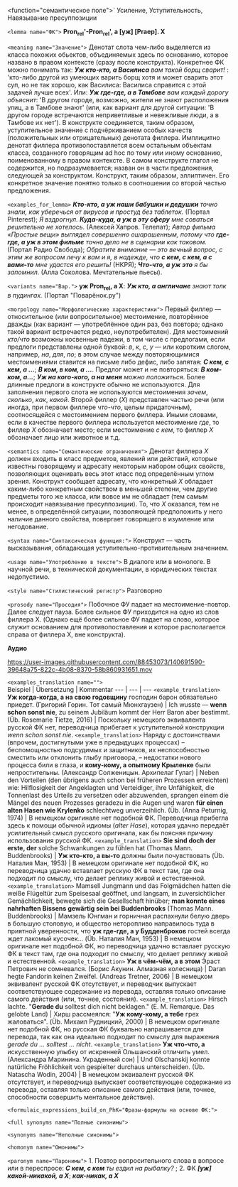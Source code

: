 <function="семантическое поле">` Усиление, Уступительность, Навязывание пресуппозиции 


`<lemma name="ФК">` **Pron<sub>rel</sub>'-Pron<sub>rel</sub>', а [уж] [Praep]. X** 


`<meaning name="Значение">` Денотат слота чем-либо выделяется из класса похожих обьектов, объединяемых здесь по основанию, которое названо в правом контексте (сразу после конструкта). Конкретнее ФК можно понимать так: _**Уж кто-кто, а Василиса** вам такой борщ сварит!_ : 'кто-либо другой из умеющих варить борщ хотя и может сварить этот суп, но не так хорошо, как Василиса: Василиса справится с этой задачей лучше всех'. Или: _**Уж где-где, а в Тамбове** вам каждый дорогу объяснит_: 'В другом городе, возможно, жители не знают расположения улиц, а в Тамбове знают' (или, как вариант для другой ситуации: 'В другом городе встречаются неприветливые и невежливые люди, а в Тамбове их нет'). В конструкте соединяется, таким образом, уступительное значение с подчёркиванием особых качеств (положительных или отрицательных) денотата филлера. Имплицитно денотат филлера противопоставляется всем остальным объектам класса, созданного говорящим ad hoc по тому или иному основанию, поименованному в правом контексте. В самом конструкте глагол не содержится, но подразумевается; назван он в части предложения, следующей за конструктом. Конструкт, таким образом, эллиптичен. Его конкретное значение понятно только в соотношении со второй частью предложения. 

`<examples_for_lemma>` _**Кто-кто, а уж наши бабушки и дедушки** точно знали, как уберечься от вирусов и простуд без таблеток._ (Портал Pinterest); _Я вздрогнул. **Куда-куда, а уж в эту сферу** мне соваться решительно не хотелось._ (Алексей Хапров. Телепат); _Автор фильма «Простые вещи» выглядел совершенно ошарашенным, потому что **где-где, а уж в этом фильме** точно дело не в сценарии как таковом._ (Портал Радио Свобода); _Обратите внимание ― это вечный вопрос, с этим же вопросом лечу к вам и я, в надежде, что **с кем, с кем, а с вами-то** мне удастся его решить!_ (НКРЯ); _**Что-что, а уж это** я бы запомнил_. (Алла Соколова. Мечтательные пьесы).  

`<variants name="Вар.">` **уж Pron<sub>rel</sub>, а X**: _**Уж кто, а англичане** знают толк в пудингах._ (Портал "Поварёнок.ру") 

`<morpology name="Морфологические характеристики">` Первый филлер &mdash; относительное (или вопросительное) местоимение, повторённое дважды (как вариант &mdash; употреблённое один раз, без повтора; однако такой вариант встречается редко, неупотребителен). Для местоимений _кто/что_ возможны косвенные падежи, в том числе с предлогами, если предлоги представлены одной буквой: _в_, _к_, _с_, _у_ &mdash; или коротким слогом, например, _на_, _для_, _по_; в этом случае между повторяющимися местоимениями ставится на письме либо дефис, либо запятая: _**С кем, с кем, а ...**_; _**В ком, в ком, а ...**_. Предлог может и не повторяться: _**В ком-ком, а...**_; _**Уж на кого-кого, а на меня** можно положиться_. Более длинные предлоги в конструкте обычно не используются. Для заполнения первого слота не используются местоимения _зачем_, _сколько_, _как_, _какой_. Второй филлер (_X_) представлен частью речи (или иногда, при первом филлере _что-что_, целым придаточным), соотносящейся с местоимением первого филлера. Иными словами, если в качестве первого филлера используется местоимение _где_, то филлер _X_ обозначает место; если местоимение _с кем_, то филлер _X_ обозначает лицо или животное и т.д. 

`<semantics name="Семантические ограничения">` Денотат филлера _X_ должен входить в класс предметов, явлений или действий, которые известны говорящему и адресату некоторым набором общих свойств, позволяющих оценивать весь этот класс под определённым углом зрения. Конструкт сообщает адресату, что конкретный _X_ обладает каким-либо конкретным свойством в меньшей степени, чем другие предметы того же класса, или вовсе им не обладает (тем самым происходит навязывание пресуппозиции). То, что _X_ оказался, тем не менее, в определённой ситуации, позволяющей предположить у него наличие данного свойства, повергает говорящего в изумление или негодование.    

`<syntax name="Синтаксическая функция:">` Конструкт &mdash; часть высказывания, обладающая уступительно-противительным значением. 

`<usage name="Употребление в тексте">` В диалоге или в монологе. В научной речи, в технической документации, в юридических текстах недопустимо.  
 
`<style name="Стилистический регистр">` Разговорно   

`<prosody name="Просодия">` Побочное ФУ падает на местоимение-повтор. Далее следует пауза. Более сильное ФУ приходится на одно из слов филлера X. (Однако ещё более сильное ФУ падает на слово, которое служит основанием для противопоставления и которое располагается справа от филлера X, вне конструкта).
 
 **Аудио**
 
 

https://user-images.githubusercontent.com/88453073/140691590-39648a75-822c-4b08-8370-58b860931651.mov



`<examples_translation name="">`  
 Beispiel | Übersetzung | Kommentar
--- | --- | ---
`<example_translation>` **Уж когда-когда, а на свою годовщину** господин барон обязательно приедет. (Григорий Горин. Тот самый Мюнхгаузен) | Ich wusste &mdash; **wenn schon sonst nie**, zu seinem Jubiläum kommt der Herr Baron aber bestimmt. (Üb. Rosemarie Tietze, 2016) | Поскольку немецкого эквивалента русской ФК нет, переводчица прибегает к уступительной конструкции _wenn schon sonst nie_. 
`<example_translation>` Наряду с достоинствами (впрочем, достигнутыми уже в предыдущих процессах) – беспомощностью подсудимых и защитников, их неспособностью сместить или отклонить глыбу приговора, – недостатки нового процесса били в глаза, и **кому-кому, а опытному Крыленке** были непростительны. (Александр Солженицын. Архипелаг Гулаг) | Neben den Vorteilen (den übrigens auch schon bei früheren Prozessen erreichten) wie: Hilflosigkeit der Angeklagten und Verteidiger, ihre Unfähigkeit, die Tonnenlast des Urteils zu versetzen oder abzuwenden, sprangen einem die Mängel des neuen Prozesses geradezu in die Augen und waren **für einen alten Hasen wie Krylenko** schlechtweg unverzeihlich. (Üb. (Anna Peturnig, 1974) | В немецком оригинале нет подобной ФК. Переводчица прибегла здесь к помощи обычной идиомы (_alter Hase_), которая удачно передаёт усилительный смысл русского оригинала, как бы поясняя причину использования русской ФК.
`<example_translation>` **Sie sind doch der erste, der** solche Schwankungen zu fühlen hat (Thomas Mann. Buddenbrooks) | **Уж кто-кто, а вы-то** должны были почувствовать (Üb. Наталия Ман, 1953) |  В немецком оригинале нет подобной ФК, но переводчица удачно вставлает русскую ФК в текст там, где она подходит по смыслу, что делает реплику живой и естественной.
`<example_translation>` Mamsell Jungmann und das Folgmädchen hatten die weiße Flügeltür zum Speisesaal geöffnet, und langsam, in zuversichtlicher Gemächlichkeit, bewegte sich die Gesellschaft hinüber; **man konnte eines nahrhaften Bissens gewärtig sein bei Buddenbrooks** (Thomas Mann. Buddenbrooks) | Мамзель Юнгман и горничная распахнули белую дверь в большую столовую, и общество неторопливо направилось туда в приятной уверенности, что **уж где-где, а у Будденброков** гостей всегда ждет лакомый кусочек… (Üb. Наталия Ман, 1953) |  В немецком оригинале нет подобной ФК, но переводчица удачно вставлает русскую ФК в текст там, где она подходит по смыслу, что делает реплику живой и естественной.
`<example_translation>` **Уж в чём-чём, а в этом** Эраст Петрович не сомневался. (Борис Акунин. Алмазная колесница) | Daran hegte Fandorin keinen Zweifel. (Andreas Tretner, 2006) | В немецком эквивалент русской ФК отсутствует, и переводчик выпускает соответствующее содержание из перевода, оставляя только описание самого действия (или, точнее, состояния).
`<example_translation>` Hirsch lachte. "**Gerade du** solltest dich nicht beklagen." (Е. M. Remarque. Das gelobte Land) | Хирш рассмеялся: "**Уж кому-кому, а тебе** грех жаловаться". (Üb. Михаил Рудницкий, 2000) | В немецком оригинале нет подобной ФК, но русская ФК буквально напрашивается для перевода, так как она идеально подходит по смыслу для выражения _gerade du ... solltest ... nicht_.
`<example_translation>` **Уж что-что, а** искусственную улыбку от искренней Ольшанский отличить умел. (Александра Маринина. Украденный сон) |  Und Olschanskij konnte natürliche Fröhlichkeit von gespielter durchaus unterscheiden. (Üb. Natascha Wodin, 2004) |  В немецком эквивалент русской ФК отсутствует, и переводчица выпускает соответствующее содержание из перевода, оставляя только описание самого действия (или, точнее, способности совершить ментальное действие).

`<formulaic_expressions_build_on_PhK="Фразы-формулы на основе ФК:">`  

`<full synonyms name="Полные синонимы">`

`<synonyms name="Неполные синонимы">` 
 
`<homonym name="Омонимы">` 


`<paronym name="Паронимы">` 1. Повтор вопросительного слова в вопросе или в переспросе: _**С кем, с кем** ты ездил на рыбалку?_ ; 2. ФК _**[уж] какой-никакой, а X**_; _**как-никак, а X**_ 
